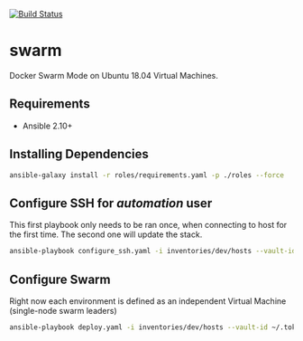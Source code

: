 [![Build Status](https://drone-ci.hopto.org/api/badges/Diesel-Net/swarm/status.svg)](https://drone-ci.hopto.org/Diesel-Net/swarm)


# swarm
Docker Swarm Mode on Ubuntu 18.04 Virtual Machines.

## Requirements
- Ansible 2.10+

## Installing Dependencies
```bash
ansible-galaxy install -r roles/requirements.yaml -p ./roles --force
```

## Configure SSH for _automation_ user
This first playbook only needs to be ran once, when connecting to host for the first time. The second one will update the stack.

```bash
ansible-playbook configure_ssh.yaml -i inventories/dev/hosts --vault-id ~/.tokens/master_id
```

## Configure Swarm
Right now each environment is defined as an independent Virtual Machine (single-node swarm leaders)
```bash
ansible-playbook deploy.yaml -i inventories/dev/hosts --vault-id ~/.tokens/master_id
```
